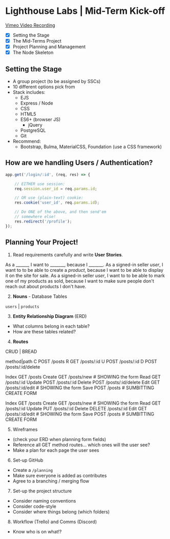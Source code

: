 # Lighthouse Labs | Mid-Term Kick-off

[Vimeo Video Recording](https://vimeo.com/858081846/68a1a0bf1c?share=copy)

* [X] Setting the Stage
* [X] The Mid-Terms Project
* [X] Project Planning and Management
* [X] The Node Skeleton

## Setting the Stage

* A group project (to be assigned by SSCs)
* 10 different options pick from
* Stack includes:
    * EJS
    * Express / Node
    * CSS
    * HTML5
    * ES6+ (browser JS)
        * jQuery
    * PostgreSQL
    * Git
* Recommend:
    * Bootstrap, Bulma, MaterialCSS, Foundation (use a CSS framework)

## How are we handling Users / Authentication?

```js
app.get('/login/:id', (req, res) => {

    // EITHER use session:
    req.session.user_id = req.params.id;

    // OR use (plain-text) cookie:
    res.cookie('user_id', req.params.id);

    // Do ONE of the above, and then send'em
    // somewhere else!
    res.redirect('/profile');
});
```

## Planning Your Project!

1. Read requirements carefully and write **User Stories**.

As a ______, I want to _______, because I _______.
As a signed-in seller *user*, I want to to be able to create a *product*, because I want to be able to display it on the site for sale.
As a signed-in seller *user*, I want to to be able to mark one of my products as sold, because I want to make sure people don't reach out about products I don't have.

2. **Nouns** - Database Tables

`users` | `products`

3. **Entity Relationship Diagram** (ERD)

* What columns belong in each table?
* How are these tables related?

4. **Routes**

CRUD | BREAD

  method|path
C  POST  /posts
R  GET   /posts/:id
U  POST  /posts/:id
D  POST  /posts/:id/delete


Index   GET   /posts
Create  GET   /posts/new        # SHOWING the form
Read    GET   /posts/:id
Update  POST  /posts/:id
Delete  POST  /posts/:id/delete
Edit    GET   /posts/:id/edit   # SHOWING the form
Save    POST  /posts            # SUMBITTING CREATE FORM

Index   GET     /posts
Create  GET     /posts/new        # SHOWING the form
Read    GET     /posts/:id
Update  PUT     /posts/:id
Delete  DELETE  /posts/:id
Edit    GET     /posts/:id/edit   # SHOWING the form
Save    POST    /posts            # SUMBITTING CREATE FORM

5. Wireframes

* (check your ERD when planning form fields)
* Reference all GET method routes... which ones will the user see?
* Make a plan for each page the user sees

6. Set-up GitHub

* Create a `/planning`
* Make sure everyone is added as contributes
* Agree to a branching / merging flow

7. Set-up the project structure

* Consider naming conventions
* Consider code-style
* Consider where things belong (which folders)

8. Workflow (Trello) and Comms (Discord)

* Know who is on what!?
